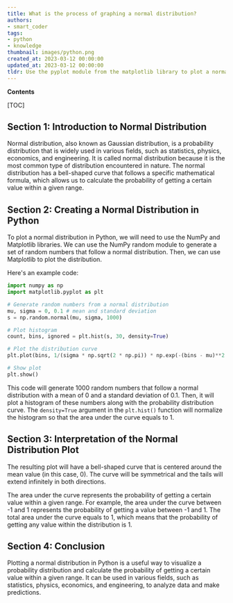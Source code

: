 ```yaml
---
title: What is the process of graphing a normal distribution?
authors:
- smart_coder
tags:
- python
- knowledge
thumbnail: images/python.png
created_at: 2023-03-12 00:00:00
updated_at: 2023-03-12 00:00:00
tldr: Use the pyplot module from the matplotlib library to plot a normal distribution by specifying the mean and standard deviation values and generating a set of random numbers using the numpy library.
---
```


**Contents**

[TOC]

Section 1: Introduction to Normal Distribution
---

Normal distribution, also known as Gaussian distribution, is a probability distribution that is widely used in various fields, such as statistics, physics, economics, and engineering. It is called normal distribution because it is the most common type of distribution encountered in nature. The normal distribution has a bell-shaped curve that follows a specific mathematical formula, which allows us to calculate the probability of getting a certain value within a given range.

Section 2: Creating a Normal Distribution in Python
---

To plot a normal distribution in Python, we will need to use the NumPy and Matplotlib libraries. We can use the NumPy random module to generate a set of random numbers that follow a normal distribution. Then, we can use Matplotlib to plot the distribution.

Here's an example code:

```python
import numpy as np
import matplotlib.pyplot as plt

# Generate random numbers from a normal distribution
mu, sigma = 0, 0.1 # mean and standard deviation
s = np.random.normal(mu, sigma, 1000)

# Plot histogram
count, bins, ignored = plt.hist(s, 30, density=True)

# Plot the distribution curve
plt.plot(bins, 1/(sigma * np.sqrt(2 * np.pi)) * np.exp(-(bins - mu)**2 / (2 * sigma**2)), linewidth=2, color='r')

# Show plot
plt.show()
```

This code will generate 1000 random numbers that follow a normal distribution with a mean of 0 and a standard deviation of 0.1. Then, it will plot a histogram of these numbers along with the probability distribution curve. The `density=True` argument in the `plt.hist()` function will normalize the histogram so that the area under the curve equals to 1.

Section 3: Interpretation of the Normal Distribution Plot
---

The resulting plot will have a bell-shaped curve that is centered around the mean value (in this case, 0). The curve will be symmetrical and the tails will extend infinitely in both directions.

The area under the curve represents the probability of getting a certain value within a given range. For example, the area under the curve between -1 and 1 represents the probability of getting a value between -1 and 1. The total area under the curve equals to 1, which means that the probability of getting any value within the distribution is 1.

Section 4: Conclusion
---

Plotting a normal distribution in Python is a useful way to visualize a probability distribution and calculate the probability of getting a certain value within a given range. It can be used in various fields, such as statistics, physics, economics, and engineering, to analyze data and make predictions.
